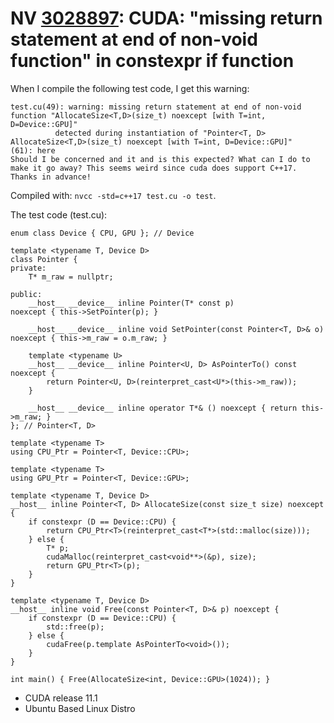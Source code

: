# NV [3028897](https://stackoverflow.com/questions/64523302/cuda-missing-return-statement-at-end-of-non-void-function-in-constexpr-if-fun): CUDA: "missing return statement at end of non-void function" in constexpr if function

When I compile the following test code, I get this warning:

```console
test.cu(49): warning: missing return statement at end of non-void function "AllocateSize<T,D>(size_t) noexcept [with T=int, D=Device::GPU]"
          detected during instantiation of "Pointer<T, D> AllocateSize<T,D>(size_t) noexcept [with T=int, D=Device::GPU]" 
(61): here
Should I be concerned and it and is this expected? What can I do to make it go away? This seems weird since cuda does support C++17. Thanks in advance!
```

Compiled with: `nvcc -std=c++17 test.cu -o test`.

The test code (test.cu):

```cuda
enum class Device { CPU, GPU }; // Device

template <typename T, Device D>
class Pointer {
private:
    T* m_raw = nullptr;
    
public:
    __host__ __device__ inline Pointer(T* const p)              noexcept { this->SetPointer(p); }

    __host__ __device__ inline void SetPointer(const Pointer<T, D>& o) noexcept { this->m_raw = o.m_raw; }

    template <typename U>
    __host__ __device__ inline Pointer<U, D> AsPointerTo() const noexcept {
        return Pointer<U, D>(reinterpret_cast<U*>(this->m_raw));
    }

    __host__ __device__ inline operator T*& () noexcept { return this->m_raw; }
}; // Pointer<T, D>

template <typename T>
using CPU_Ptr = Pointer<T, Device::CPU>;

template <typename T>
using GPU_Ptr = Pointer<T, Device::GPU>;

template <typename T, Device D>
__host__ inline Pointer<T, D> AllocateSize(const size_t size) noexcept {
    if constexpr (D == Device::CPU) {
        return CPU_Ptr<T>(reinterpret_cast<T*>(std::malloc(size)));
    } else {
        T* p;
        cudaMalloc(reinterpret_cast<void**>(&p), size);
        return GPU_Ptr<T>(p);
    }
}

template <typename T, Device D>
__host__ inline void Free(const Pointer<T, D>& p) noexcept {
    if constexpr (D == Device::CPU) {
        std::free(p);
    } else {
        cudaFree(p.template AsPointerTo<void>());
    }
}

int main() { Free(AllocateSize<int, Device::GPU>(1024)); }
```

- CUDA release 11.1
- Ubuntu Based Linux Distro

